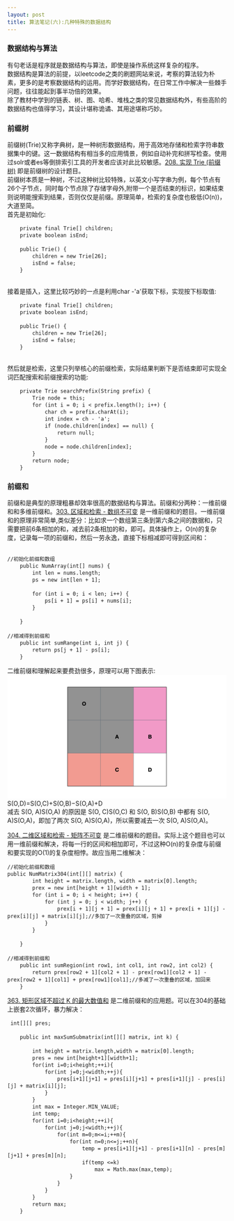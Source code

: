 ```yaml
---
layout: post
title: 算法笔记(六):几种特殊的数据结构
---
```


### 数据结构与算法
有句老话是程序就是数据结构与算法，即使是操作系统这样复杂的程序。<br>
数据结构是算法的前提，以leetcode之类的刷题网站来说，考察的算法较为朴素，更多的是考察数据结构的运用。而学好数据结构，在日常工作中解决一些棘手问题，往往能起到事半功倍的效果。<br>
除了教材中学到的链表、树、图、哈希、堆栈之类的常见数据结构外，有些高阶的数据结构也值得学习，其设计堪称诡谲、其用途堪称巧妙。
<br>



### 前缀树

前缀树(Trie)又称字典树，是一种树形数据结构，用于高效地存储和检索字符串数据集中的键。这一数据结构有相当多的应用情景，例如自动补完和拼写检查。使用过solr或者es等倒排索引工具的开发者应该对此比较敏感。[208. 实现 Trie (前缀树)](https://leetcode-cn.com/problems/implement-trie-prefix-tree/) 即是前缀树的设计题目。<br>
前缀树本质是一种树，不过这种树比较特殊，以英文小写字串为例，每个节点有26个子节点，同时每个节点除了存储字母外,附带一个是否结束的标识，如果结束则说明能搜索到结果，否则仅仅是前缀。原理简单，检索的复杂度也极低(O(n))，大道至简。
<br>
首先是初始化:
```
    private final Trie[] children;
    private boolean isEnd;

    public Trie() {
        children = new Trie[26];
        isEnd = false;
    }
```
<br>
接着是插入，这里比较巧妙的一点是利用char -'a'获取下标，实现按下标取值:

```
    private final Trie[] children;
    private boolean isEnd;

    public Trie() {
        children = new Trie[26];
        isEnd = false;
    }
```

<br>
然后就是检索，这里只列举核心的前缀检索，实际结果判断下是否结束即可实现全词匹配搜索和前缀搜索的功能:

```
    private Trie searchPrefix(String prefix) {
        Trie node = this;
        for (int i = 0; i < prefix.length(); i++) {
            char ch = prefix.charAt(i);
            int index = ch - 'a';
            if (node.children[index] == null) {
                return null;
            }
            node = node.children[index];
        }
        return node;
    }

```

### 前缀和
前缀和是典型的原理粗暴却效率很高的数据结构与算法。前缀和分两种：一维前缀和和多维前缀和。[303. 区域和检索 - 数组不可变](https://leetcode-cn.com/problems/range-sum-query-immutable/) 是一维前缀和的题目。一维前缀和的原理非常简单,类似差分：比如求一个数组第三条到第六条之间的数据和，只需要把前6条相加的和，减去前2条相加的和，即可。具体操作上，O(n)的复杂度，记录每一项的前缀和，然后一劳永逸，直接下标相减即可得到区间和：
```

//初始化前缀和数组
    public NumArray(int[] nums) {
        int len = nums.length;
        ps = new int[len + 1];

        for (int i = 0; i < len; i++) {
            ps[i + 1] = ps[i] + nums[i];
        }

    }

//相减得到前缀和
    public int sumRange(int i, int j) {
        return ps[j + 1] - ps[i];
    }

```

二维前缀和理解起来要费劲很多，原理可以用下图表示:
![avatar](../assets/images/prexsum.jpeg)
<br>
S(O,D)=S(O,C)+S(O,B)−S(O,A)+D
<br>
减去 S(O, A)S(O,A) 的原因是 S(O, C)S(O,C) 和 S(O, B)S(O,B) 中都有 S(O, A)S(O,A)，即加了两次 S(O, A)S(O,A)，所以需要减去一次 S(O, A)S(O,A)。
<br>

[304. 二维区域和检索 - 矩阵不可变](https://leetcode-cn.com/problems/range-sum-query-2d-immutable/) 是二维前缀和的题目。实际上这个题目也可以用一维前缀和解决，将每一行的区间和相加即可，不过这种O(n)的复杂度与前缀和要实现的O(1)的复杂度相悖。故应当用二维解决：

```
//初始化前缀和数组
public NumMatrix304(int[][] matrix) {
        int height = matrix.length, width = matrix[0].length;
        prex = new int[height + 1][width + 1];
        for (int i = 0; i < height; i++) {
            for (int j = 0; j < width; j++) {
                prex[i + 1][j + 1] = prex[i][j + 1] + prex[i + 1][j] - prex[i][j] + matrix[i][j];//多加了一次重叠的区域，剪掉
            }
        }

    }

//相减得到前缀和
    public int sumRegion(int row1, int col1, int row2, int col2) {
        return prex[row2 + 1][col2 + 1] - prex[row1][col2 + 1] - prex[row2 + 1][col1] + prex[row1][col1];//多减了一次重叠的区域，加回来
    }

```
[363. 矩形区域不超过 K 的最大数值和](https://leetcode-cn.com/problems/max-sum-of-rectangle-no-larger-than-k/) 是二维前缀和的应用题。可以在304的基础上嵌套2次循环，暴力解决：
```
 int[][] pres;

    public int maxSumSubmatrix(int[][] matrix, int k) {

        int height = matrix.length,width = matrix[0].length;
        pres = new int[height+1][width+1];
        for(int i=0;i<height;++i){
            for(int j=0;j<width;++j){
                pres[i+1][j+1] = pres[i][j+1] + pres[i+1][j] - pres[i][j] + matrix[i][j];
            }
        }
        int max = Integer.MIN_VALUE;
        int temp;
        for(int i=0;i<height;++i){
            for(int j=0;j<width;++j){
                for(int m=0;m<=i;++m){
                    for(int n=0;n<=j;++n){
                        temp = pres[i+1][j+1] - pres[i+1][n] - pres[m][j+1] + pres[m][n];
                        if(temp <=k)
                            max = Math.max(max,temp);
                    }
                }
            }
        }
        return max;
    }

```